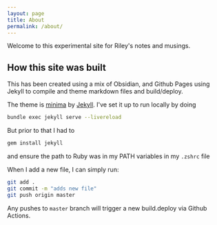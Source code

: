 ```yaml
---
layout: page
title: About
permalink: /about/
---
```


Welcome to this experimental site for Riley's notes and musings.

## How this site was built

This has been created using a mix of Obsidian, and Github Pages using Jekyll to compile and theme markdown files and build/deploy.

The theme is [minima](https://github.com/jekyll/minima) by [Jekyll](https://jekyllrb.com/). I've set it up to run locally by doing

``` bash
bundle exec jekyll serve --livereload
```

But prior to that I had to
```bash
gem install jekyll
```

and ensure the path to Ruby was in my PATH variables in  my `.zshrc` file

When I add a new file, I can simply run:
```bash
git add .
git commit -m "adds new file"
git push origin master
```

Any pushes to `master` branch will trigger a new build.deploy via Github Actions.
